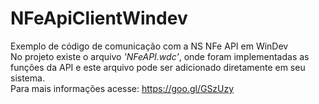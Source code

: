 # NFeApiClientWindev
Exemplo de código de comunicação com a NS NFe API em WinDev<br>
No projeto existe o arquivo *'NFeAPI.wdc'*, onde foram implementadas as funções da API e este arquivo pode ser adicionado diretamente em seu sistema.<br>
Para mais informações acesse: https://goo.gl/GSzUzy
